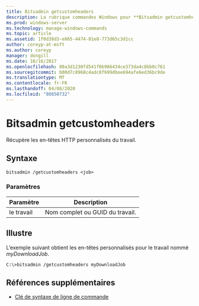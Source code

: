```yaml
---
title: Bitsadmin getcustomheaders
description: La rubrique commandes Windows pour **Bitsadmin getcustomheaders**, qui récupère les en-têtes HTTP personnalisés du travail.
ms.prod: windows-server
ms.technology: manage-windows-commands
ms.topic: article
ms.assetid: 1f0d38d3-e865-4474-81e8-773d65c3d1cc
author: coreyp-at-msft
ms.author: coreyp
manager: dongill
ms.date: 10/16/2017
ms.openlocfilehash: 80a3d1230fd541f0b986434ce373da4c8bb0c761
ms.sourcegitcommit: b00d7c8968c4adc8f699dbee694afe6ed36bc9de
ms.translationtype: MT
ms.contentlocale: fr-FR
ms.lasthandoff: 04/08/2020
ms.locfileid: "80850732"
---
```

# <a name="bitsadmin-getcustomheaders"></a>Bitsadmin getcustomheaders

Récupère les en-têtes HTTP personnalisés du travail.

## <a name="syntax"></a>Syntaxe

```
bitsadmin /getcustomheaders <job>
```

### <a name="parameters"></a>Paramètres

| Paramètre | Description |
| -------------- | -------------- |
| le travail | Nom complet ou GUID du travail. |

## <a name="examples"></a><a name=BKMK_examples></a>Illustre

L’exemple suivant obtient les en-têtes personnalisés pour le travail nommé *myDownloadJob*.

```
C:\>bitsadmin /getcustomheaders myDownloadJob
```

## <a name="additional-references"></a>Références supplémentaires

- [Clé de syntaxe de ligne de commande](command-line-syntax-key.md)